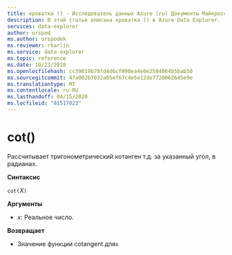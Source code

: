 ```yaml
---
title: кроватка () - Исследователь данных Azure (ru) Документы Майкрософт
description: В этой статье описана кроватка () в Azure Data Explorer.
services: data-explorer
author: orspod
ms.author: orspodek
ms.reviewer: rkarlin
ms.service: data-explorer
ms.topic: reference
ms.date: 10/23/2018
ms.openlocfilehash: cc39019b78fd4d6cf098ea4e0e2584064b5bab50
ms.sourcegitcommit: 47a002b7032a05ef67c4e5e12de7720062645e9e
ms.translationtype: MT
ms.contentlocale: ru-RU
ms.lasthandoff: 04/15/2020
ms.locfileid: "81517023"
---
```

# <a name="cot"></a>cot()

Рассчитывает тригонометрический котанген т.д. за указанный угол, в радианах.

**Синтаксис**

`cot(`*X*`)`

**Аргументы**

* *x*: Реальное число.

**Возвращает**

* Значение функции cotangent для`x`